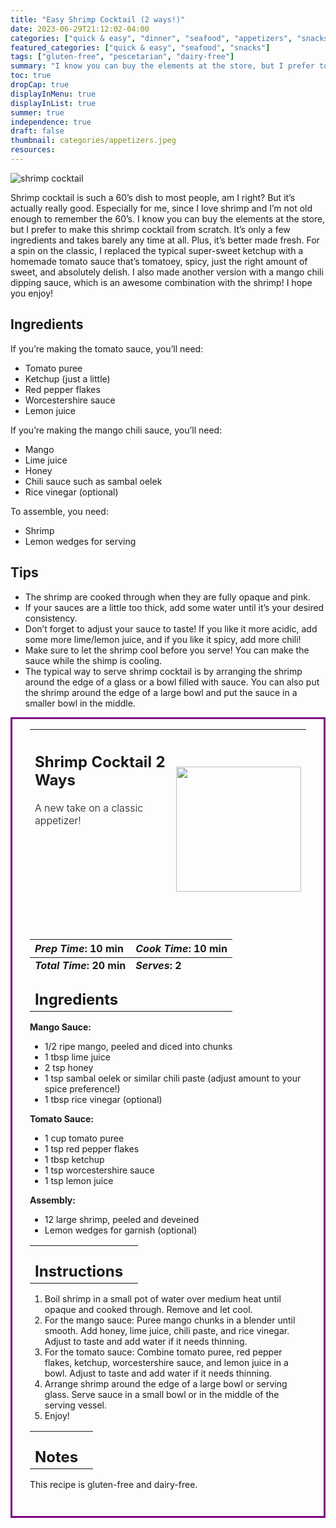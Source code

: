 ```yaml
---
title: "Easy Shrimp Cocktail (2 ways!)"
date: 2023-06-29T21:12:02-04:00
categories: ["quick & easy", "dinner", "seafood", "appetizers", "snacks"]
featured_categories: ["quick & easy", "seafood", "snacks"]
tags: ["gluten-free", "pescetarian", "dairy-free"]
summary: "I know you can buy the elements at the store, but I prefer to make this shrimp cocktail from scratch. It’s only a few ingredients and takes barely any time at all. Plus, it’s better made fresh. For a spin on the classic, I replaced the typical super-sweet ketchup with a homemade tomato sauce that’s tomatoey, spicy, just the right amount of sweet, and absolutely delish. I also made another version with a mango chili dipping sauce, which is an awesome combination with the shrimp!"
toc: true
dropCap: true
displayInMenu: true
displayInList: true
summer: true
independence: true
draft: false
thumbnail: categories/appetizers.jpeg
resources:
---
```


![shrimp cocktail](../../categories/appetizers.jpeg)

Shrimp cocktail is such a 60’s dish to most people, am I right? But it’s actually really good. Especially for me, since I love shrimp and I’m not old enough to remember the 60’s. I know you can buy the elements at the store, but I prefer to make this shrimp cocktail from scratch. It’s only a few ingredients and takes barely any time at all. Plus, it’s better made fresh. For a spin on the classic, I replaced the typical super-sweet ketchup with a homemade tomato sauce that’s tomatoey, spicy, just the right amount of sweet, and absolutely delish. I also made another version with a mango chili dipping sauce, which is an awesome combination with the shrimp! I hope you enjoy!

## Ingredients

If you’re making the tomato sauce, you’ll need:

- Tomato puree
- Ketchup (just a little)
- Red pepper flakes
- Worcestershire sauce
- Lemon juice

If you’re making the mango chili sauce, you’ll need:

- Mango
- Lime juice
- Honey
- Chili sauce such as sambal oelek
- Rice vinegar (optional)

To assemble, you need:

- Shrimp
- Lemon wedges for serving

## Tips

- The shrimp are cooked through when they are fully opaque and pink.
- If your sauces are a little too thick, add some water until it’s your desired consistency.
- Don’t forget to adjust your sauce to taste! If you like it more acidic, add some more lime/lemon juice, and if you like it spicy, add more chili!
- Make sure to let the shrimp cool before you serve! You can make the sauce while the shimp is cooling.
- The typical way to serve shrimp cocktail is by arranging the shrimp around the edge of a glass or a bowl filled with sauce. You can also put the shrimp around the edge of a large bowl and put the sauce in a smaller bowl in the middle.

<div style = "border-style: solid; border-width: 3px; border-color: purple; padding: 2em; padding-top:0em;"  id = "recipe"> 

| <div style = "margin-bottom:10em;"><h2>Shrimp Cocktail 2 Ways</h2><p style = "font-weight: 300;">A new take on a classic appetizer!</p></div> | <img src="../../categories/appetizers.jpeg"  width="200em" height="200em"> |
| :--- | :----: |

| _Prep Time_: 10 min  | _Cook Time_: 10 min  |
| :--- | :--- |
| **_Total Time_: 20 min** | **_Serves_: 2**  |
| <div><h2 style = "margin-top:1em; margin-bottom:0;" >Ingredients</h2></div>|   |

**Mango Sauce:**

- 1/2 ripe mango, peeled and diced into chunks
- 1 tbsp lime juice
- 2 tsp honey
- 1 tsp sambal oelek or similar chili paste (adjust amount to your spice preference!)
- 1 tbsp rice vinegar (optional)

**Tomato Sauce:**

- 1 cup tomato puree
- 1 tsp red pepper flakes
- 1 tbsp ketchup
- 1 tsp worcestershire sauce
- 1 tsp lemon juice

**Assembly:**

- 12 large shrimp, peeled and deveined
- Lemon wedges for garnish (optional)

|   |    |
| :--- | :--- |
| <div><h2 style = "margin-top:1em; margin-bottom:0;" >Instructions</h2></div>|   |

1. Boil shrimp in a small pot of water over medium heat until opaque and cooked through. Remove and let cool.
2. For the mango sauce: Puree mango chunks in a blender until smooth. Add honey, lime juice, chili paste, and rice vinegar. Adjust to taste and add water if it needs thinning.
3. For the tomato sauce: Combine tomato puree, red pepper flakes, ketchup, worcestershire sauce, and lemon juice in a bowl. Adjust to taste and add water if it needs thinning.
4. Arrange shrimp around the edge of a large bowl or serving glass. Serve sauce in a small bowl or in the middle of the serving vessel.
5. Enjoy!

|   |    |
| :--- | :--- |
| <div><h2 style = "margin-top:1em; margin-bottom:0;" >Notes</h2></div>|   |

This recipe is gluten-free and dairy-free.

</div>
